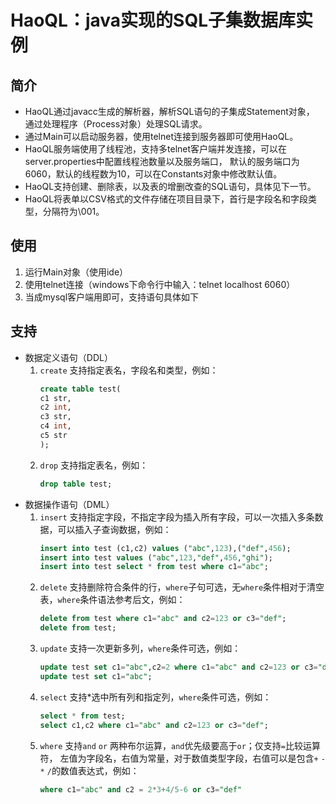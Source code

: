 # HaoQL：java实现的SQL子集数据库实例
## 简介
* HaoQL通过javacc生成的解析器，解析SQL语句的子集成Statement对象，
  通过处理程序（Process对象）处理SQL请求。
* 通过Main可以启动服务器，使用telnet连接到服务器即可使用HaoQL。
* HaoQL服务端使用了线程池，支持多telnet客户端并发连接，可以在server.properties中配置线程池数量以及服务端口，
  默认的服务端口为6060，默认的线程数为10，可以在Constants对象中修改默认值。
* HaoQL支持创建、删除表，以及表的增删改查的SQL语句，具体见下一节。
* HaoQL将表单以CSV格式的文件存储在项目目录下，首行是字段名和字段类型，分隔符为\001。

## 使用
1. 运行Main对象（使用ide）
2. 使用telnet连接（windows下命令行中输入：telnet localhost 6060）
3. 当成mysql客户端用即可，支持语句具体如下

## 支持
* 数据定义语句（DDL）
    1. `create` 支持指定表名，字段名和类型，例如：
        ```sql
        create table test(
        c1 str,
        c2 int,
        c3 str,
        c4 int,
        c5 str
        );
        ```
    2. `drop` 支持指定表名，例如：
        ```sql
        drop table test;
        ```
* 数据操作语句（DML）        
    1. `insert` 支持指定字段，不指定字段为插入所有字段，可以一次插入多条数据，可以插入子查询数据，例如：
       ```sql
       insert into test (c1,c2) values ("abc",123),("def",456);
       insert into test values ("abc",123,"def",456,"ghi");    
       insert into test select * from test where c1="abc";
       ```
    2. `delete` 支持删除符合条件的行，`where`子句可选，无`where`条件相对于清空表，`where`条件语法参考后文，例如：
        ```sql
       delete from test where c1="abc" and c2=123 or c3="def";
       delete from test;
       ```
    3. `update` 支持一次更新多列，`where`条件可选，例如：
        ```sql
       update test set c1="abc",c2=2 where c1="abc" and c2=123 or c3="def";
       update test set c1="abc";
       ```
    4. `select` 支持*选中所有列和指定列，`where`条件可选，例如：
        ```sql
       select * from test;
       select c1,c2 where c1="abc" and c2=123 or c3="def";
        ```
    5. `where` 支持`and` `or` 两种布尔运算，`and`优先级要高于`or`；仅支持`=`比较运算符，
    左值为字段名，右值为常量，对于数值类型字段，右值可以是包含`+` `-` `*` `/`的数值表达式，例如：
        ```sql
        where c1="abc" and c2 = 2*3+4/5-6 or c3="def"
        ```

